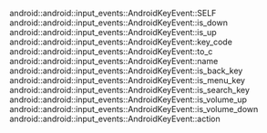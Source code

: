 android::android::input_events::AndroidKeyEvent::SELF
android::android::input_events::AndroidKeyEvent::is_down
android::android::input_events::AndroidKeyEvent::is_up
android::android::input_events::AndroidKeyEvent::key_code
android::android::input_events::AndroidKeyEvent::to_c
android::android::input_events::AndroidKeyEvent::name
android::android::input_events::AndroidKeyEvent::is_back_key
android::android::input_events::AndroidKeyEvent::is_menu_key
android::android::input_events::AndroidKeyEvent::is_search_key
android::android::input_events::AndroidKeyEvent::is_volume_up
android::android::input_events::AndroidKeyEvent::is_volume_down
android::android::input_events::AndroidKeyEvent::action